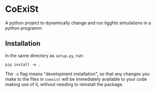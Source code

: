 # CoExiSt
A python project to dynamically change and run ligghts simulations in a python programm


## Installation
In the same directory as `setup.py`, run:

```
pip install -e .
```

The `-e` flag means "development installation", so that any changes you make to
the files in `coexist` will be immediately available to your code making use of
it, without needing to reinstall the package.


